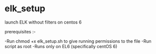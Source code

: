 # elk_setup

launch ELK without filters on centos 6

prerequisites :-

-Run chmod +x elk_setup.sh to give running permissions to the file
-Run script as root
-Runs only on EL6 (specifically centOS 6)
